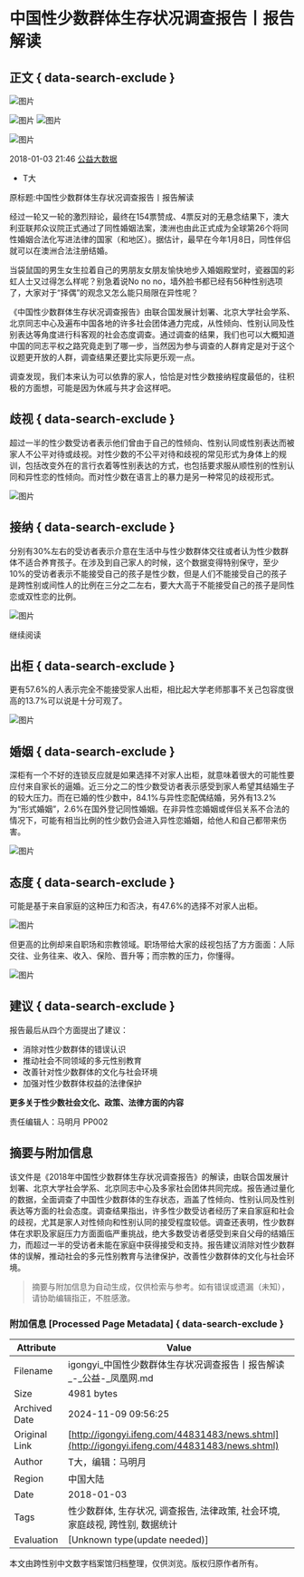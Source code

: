 # 中国性少数群体生存状况调查报告丨报告解读

## 正文 { data-search-exclude }


![图片](http://p0.ifengimg.com/fe/iphone_ifeng/images/fenxd_ba2fd33f.png)

![图片](http://p0.ifengimg.com/fe/iphone_ifeng/images/kj_0ae5d66e.png)
![图片](http://p0.ifengimg.com/fe/iphone_ifeng/images/wb_e045b736.png)

![图片](http://p0.ifengimg.com/fe/iphone_ifeng/images/fx2_98804fab.png)

2018-01-03 21:46 [公益大数据](http://mp.weixin.qq.com/s?timestamp=1514992032&src=3&ver=1&signature=xLPCv-qZTmG2XLAzCMv5uAEX0ozvE0s8QXpA1RpwYCss8GmbbhEkqwGnV8q1nmeyP1nq4u9oqw1Vc6ejY-5xES*O4sQU8Rw9Gfw1Ck2DjnQ7h2hHOzQM*uMrUnhQhMwH3s8qJfkgOEf9i*jBgVE93PMr0ZxAqXYw6*xNRGtNNCg=)

- T大

原标题:中国性少数群体生存状况调查报告丨报告解读

经过一轮又一轮的激烈辩论，最终在154票赞成、4票反对的无悬念结果下，澳大利亚联邦众议院正式通过了同性婚姻法案，澳洲也由此正式成为全球第26个将同性婚姻合法化写进法律的国家（和地区）。据估计，最早在今年1月8日，同性伴侣就可以在澳洲合法注册结婚。

当袋鼠国的男生女生拉着自己的男朋友女朋友愉快地步入婚姻殿堂时，瓷器国的彩虹人士又过得怎么样呢？别急着说No no no，墙外脸书都已经有56种性别选项了，大家对于“择偶”的观念又怎么能只局限在异性呢？

《中国性少数群体生存状况调查报告》由联合国发展计划署、北京大学社会学系、北京同志中心及遍布中国各地的许多社会团体通力完成，从性倾向、性别认同及性别表达等角度进行科客观的社会态度调查。通过调查的结果，我们也可以大概知道中国的同志平权之路究竟走到了哪一步，当然因为参与调查的人群肯定是对于这个议题更开放的人群，调查结果还要比实际更乐观一点。

调查发现，我们本来认为可以依靠的家人，恰恰是对性少数接纳程度最低的，往积极的方面想，可能是因为休戚与共才会这样吧。

## 歧视 { data-search-exclude }

超过一半的性少数受访者表示他们曾由于自己的性倾向、性别认同或性别表达而被家人不公平对待或歧视。对性少数的不公平对待和歧视的常见形式为身体上的规训，包括改变外在的言行衣着等性别表达的方式，也包括要求服从顺性别的性别认同和异性恋的性倾向。而对性少数在语言上的暴力是另一种常见的歧视形式。

![图片](http://p0.ifengimg.com/pmop/2018/0103/09AA53568031E5F05487A001DD33123478F5BDD1_size37_w1201_h482.png)

## 接纳 { data-search-exclude }

分别有30%左右的受访者表示介意在生活中与性少数群体交往或者认为性少数群体不适合养育孩子。在涉及到自己家人的时候，这个数据变得特别保守，至少10%的受访者表示不能接受自己的孩子是性少数，但是人们不能接受自己的孩子是跨性别或间性人的比例在三分之二左右，要大大高于不能接受自己的孩子是同性恋或双性恋的比例。

![图片](http://p0.ifengimg.com/pmop/2018/0103/1ED58C5AB1C60B0077772564217DEDAA3A376954_size66_w1175_h840.jpeg)

继续阅读

## 出柜 { data-search-exclude }

更有57.6%的人表示完全不能接受家人出柜，相比起大学老师那事不关己包容度很高的13.7%可以说是十分可观了。

![图片](http://p0.ifengimg.com/pmop/2018/0103/BD288F77C86D2C176F0DF8526DEC4BE0E0C8A615_size59_w1114_h750.jpeg)

## 婚姻 { data-search-exclude }

深柜有一个不好的连锁反应就是如果选择不对家人出柜，就意味着很大的可能性要应付来自家长的逼婚。近三分之二的性少数受访者表示感受到家人希望其结婚生子的较大压力。而在已婚的性少数中，84.1%与异性恋配偶结婚，另外有13.2%为“形式婚姻”，2.6%在国外登记同性婚姻。在非异性恋婚姻或伴侣关系不合法的情况下，可能有相当比例的性少数仍会进入异性恋婚姻，给他人和自己都带来伤害。

![图片](http://p0.ifengimg.com/pmop/2018/0103/5AE813F694345494D3D287ABE3942B08576D9F6E_size44_w1088_h705.jpeg)

## 态度 { data-search-exclude }

可能是基于来自家庭的这种压力和否决，有47.6%的选择不对家人出柜。

![图片](http://p0.ifengimg.com/pmop/2018/0103/65D56E22083EBB2D3867B45F3D9FEE912089452E_size50_w1056_h655.jpeg)

但更高的比例却来自职场和宗教领域。职场带给大家的歧视包括了方方面面：人际交往、业务往来、收入、保险、晋升等；而宗教的压力，你懂得。

![图片](http://p0.ifengimg.com/pmop/2018/0103/F9B92462CFFBDE135C93C78BD85C6549698D3668_size54_w1381_h207.jpeg)

## 建议 { data-search-exclude }

报告最后从四个方面提出了建议：

- 消除对性少数群体的错误认识
- 推动社会不同领域的多元性别教育
- 改善针对性少数群体的文化与社会环境
- 加强对性少数群体权益的法律保护

**更多关于性少数社会文化、政策、法律方面的内容**

责任编辑人：马明月 PP002

## 摘要与附加信息

<!-- tcd_abstract -->
该文件是《2018年中国性少数群体生存状况调查报告》的解读，由联合国发展计划署、北京大学社会学系、北京同志中心及多家社会团体共同完成。报告通过量化的数据，全面调查了中国性少数群体的生存状态，涵盖了性倾向、性别认同及性别表达等方面的社会态度。调查结果指出，许多性少数受访者经历了来自家庭和社会的歧视，尤其是家人对性倾向和性别认同的接受程度较低。调查还表明，性少数群体在求职及家庭压力方面面临严重挑战，绝大多数受访者感受到来自父母的结婚压力，而超过一半的受访者未能在家庭中获得接受和支持。报告建议消除对性少数群体的误解，推动社会的多元性别教育与法律保护，改善性少数群体的文化与社会环境。
<!-- tcd_abstract_end -->

> 摘要与附加信息为自动生成，仅供检索与参考。如有错误或遗漏（未知），请协助编辑指正，不胜感激。

### 附加信息 [Processed Page Metadata] { data-search-exclude }

| Attribute       | Value                                  |
|-----------------|----------------------------------------|
| Filename        | igongyi_中国性少数群体生存状况调查报告丨报告解读_-_公益-_凤凰网.md                             |
| Size            | 4981 bytes                           |
| Archived Date   | 2024-11-09 09:56:25                             |
| Original Link   | [http://igongyi.ifeng.com/44831483/news.shtml](http://igongyi.ifeng.com/44831483/news.shtml)                       |
| Author          | T大，编辑：马明月                               |
| Region          | 中国大陆                               |
| Date            | 2018-01-03                                 |
| Tags            | 性少数群体, 生存状况, 调查报告, 法律政策, 社会环境, 家庭歧视, 跨性别, 数据统计                                 |
| Evaluation            | [Unknown type(update needed)]                                 |
<!-- tcd_table_end -->

本文由跨性别中文数字档案馆归档整理，仅供浏览。版权归原作者所有。
